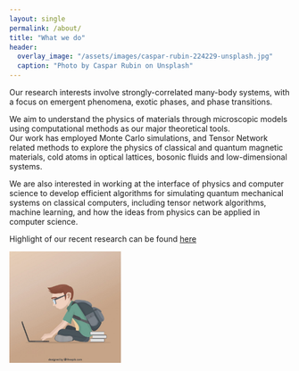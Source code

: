 ```yaml
---
layout: single
permalink: /about/
title: "What we do"
header:
  overlay_image: "/assets/images/caspar-rubin-224229-unsplash.jpg"
  caption: "Photo by Caspar Rubin on Unsplash"
---
```



Our research interests involve strongly-correlated many-body systems,
with a focus on emergent phenomena, exotic phases, and
phase transitions.

We aim to understand the physics of materials through microscopic models using
computational methods as our major theoretical tools.   
Our work has employed Monte Carlo simulations, and Tensor Network related methods to explore the  physics of classical and quantum magnetic materials, cold atoms in optical lattices, bosonic fluids and low-dimensional systems.

 We are also interested in working at the interface of physics and computer science to develop efficient algorithms for simulating quantum mechanical  systems on classical computers,  including  tensor network algorithms, machine learning, and how the ideas from physics can be applied in computer science.

Highlight of our recent research can be found [here](/research/)


<img src="/assets/images/student.jpg" width="200px" height="200px" align="center">
